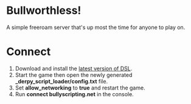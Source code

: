 # Bullworthless!
A simple freeroam server that's up most the time for anyone to play on.

# Connect
1. Download and install the [latest version of DSL](http://bullyscripting.net/downloads.html#dsl).
2. Start the game then open the newly generated **_derpy_script_loader/config.txt** file.
3. Set **allow_networking** to **true** and restart the game.
4. Run **connect bullyscripting.net** in the console.
